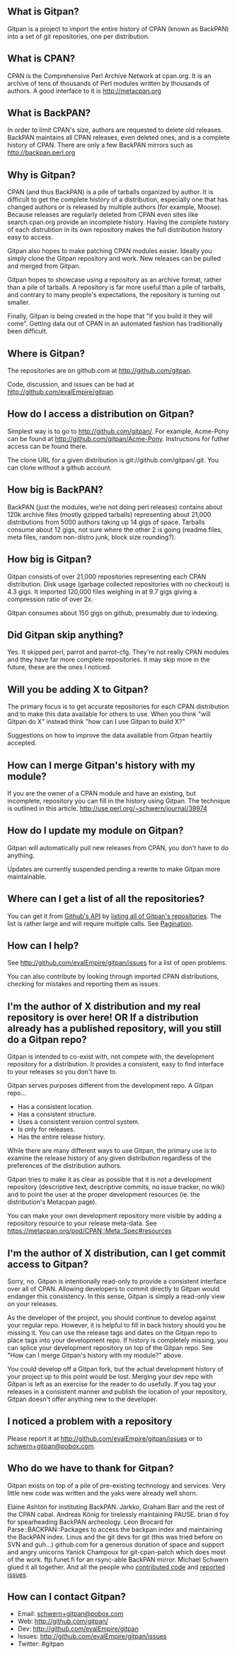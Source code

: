 What is Gitpan?
---------------

Gitpan is a project to import the entire history of CPAN (known as
BackPAN) into a set of git repositories, one per distribution.


What is CPAN?
-------------

CPAN is the Comprehensive Perl Archive Network at cpan.org.  It is an
archive of tens of thousands of Perl modules written by thousands of
authors.  A good interface to it is http://metacpan.org


What is BackPAN?
----------------

In order to limit CPAN's size, authors are requested to delete old
releases.  BackPAN maintains all CPAN releases, even deleted ones, and
is a complete history of CPAN.  There are only a few BackPAN mirrors
such as http://backpan.perl.org


Why is Gitpan?
--------------

CPAN (and thus BackPAN) is a pile of tarballs organized by author.  It
is difficult to get the complete history of a distribution, especially
one that has changed authors or is released by multiple authors (for
example, Moose).  Because releases are regularly deleted from CPAN
even sites like search.cpan.org provide an incomplete history.  Having
the complete history of each distrubtion in its own repository makes
the full distribution history easy to access.

Gitpan also hopes to make patching CPAN modules easier.  Ideally you
simply clone the Gitpan repository and work.  New releases can be
pulled and merged from Gitpan.

Gitpan hopes to showcase using a repository as an archive format,
rather than a pile of tarballs.  A repository is far more useful than
a pile of tarballs, and contrary to many people's expectations, the
repository is turning out smaller.

Finally, Gitpan is being created in the hope that "if you build it
they will come".  Getting data out of CPAN in an automated fashion has
traditionally been difficult.


Where is Gitpan?
----------------

The repositories are on github.com at http://github.com/gitpan.

Code, discussion, and issues can be had at http://github.com/evalEmpire/gitpan.


How do I access a distribution on Gitpan?
-----------------------------------------

Simplest way is to go to http://github.com/gitpan/<distribution>.
For example, Acme-Pony can be found at http://github.com/gitpan/Acme-Pony.
Instructions for futher access can be found there.

The clone URL for a given distribution is git://github.com/gitpan/<distribution>.git.
You can clone without a github account.


How big is BackPAN?
-------------------

BackPAN (just the modules, we're not doing perl releases) contains
about 120k archive files (mostly gzipped tarballs) representing about
21,000 distributions from 5000 authors taking up 14 gigs of space.
Tarballs consume about 12 gigs, not sure where the other 2 is going
(readme files, meta files, random non-distro junk, block size
rounding?).


How big is Gitpan?
------------------

Gitpan consists of over 21,000 repositories representing each CPAN
distribution.  Disk usage (garbage collected repositories with no
checkout) is 4.3 gigs.  It imported 120,000 files weighing in at 9.7
gigs giving a compression ratio of over 2x.

Gitpan consumes about 150 gigs on github, presumably due to indexing.


Did Gitpan skip anything?
-------------------------

Yes.  It skipped perl, parrot and parrot-cfg.  They're not really CPAN
modules and they have far more complete repositories.  It may
skip more in the future, these are the ones I noticed.


Will you be adding X to Gitpan?
-------------------------------

The primary focus is to get accurate repositories for each CPAN
distribution and to make this data available for others to use.  When
you think "will Gitpan do X" instead think "how can I use Gitpan to
build X?"

Suggestions on how to improve the data available from Gitpan heartily
accepted.


How can I merge Gitpan's history with my module?
------------------------------------------------

If you are the owner of a CPAN module and have an existing, but
incomplete, repository you can fill in the history using Gitpan.  The
technique is outlined in this article.
http://use.perl.org/~schwern/journal/39974


How do I update my module on Gitpan?
------------------------------------

Gitpan will automatically pull new releases from CPAN, you don't have
to do anything.

Updates are currently suspended pending a rewrite to make Gitpan more
maintainable.


Where can I get a list of all the repositories?
-----------------------------------------------

You can get it from [Github's API](http://developer.github.com) by
[listing all of Gitpan's
repositories](https://developer.github.com/v3/repos/#list-organization-repositories).  The list is rather large and will require multiple calls.  See [Pagination](https://developer.github.com/v3/#pagination).


How can I help?
---------------

See http://github.com/evalEmpire/gitpan/issues for a list of open problems.

You can also contribute by looking through imported CPAN distributions,
checking for mistakes and reporting them as issues.


I'm the author of X distribution and my real repository is over here!
OR
If a distribution already has a published repository, will you still
do a Gitpan repo?
---------------------------------------------------------------------

Gitpan is intended to co-exist with, not compete with, the development
repository for a distribution.  It provides a consistent, easy to find
interface to your releases so you don't have to.

Gitpan serves purposes different from the development repo.  A Gitpan
repo...

* Has a consistent location.
* Has a consistent structure.
* Uses a consistent version control system.
* Is only for releases.
* Has the entire release history.

While there are many different ways to use Gitpan, the primary use is
to examine the release history of any given distribution regardless of
the preferences of the distribution authors.

Gitpan tries to make it as clear as possible that it is not a
development repository (descriptive text, descriptive commits, no
issue tracker, no wiki) and to point the user at the proper
development resources (ie. the distribution's Metacpan page).

You can make your own development repository more visible by adding a
repository resource to your release meta-data.  See
https://metacpan.org/pod/CPAN::Meta::Spec#resources


I'm the author of X distribution, can I get commit access to Gitpan?
--------------------------------------------------------------------

Sorry, no.  Gitpan is intentionally read-only to provide a consistent
interface over all of CPAN.  Allowing developers to commit directly to
Gitpan would endanger this consistency.  In this sense, Gitpan is
simply a read-only view on your releases.

As the developer of the project, you should continue to develop
against your regular repo.  However, it is helpful to fill in back
history should you be missing it.  You can use the release tags and
dates on the Gitpan repo to place tags into your development repo.  If
history is completely missing, you can splice your development
repository on top of the Gitpan repo.  See "How can I merge Gitpan's
history with my module?" above.

You could develop off a Gitpan fork, but the actual development
history of your project up to this point would be lost.  Merging your
dev repo with Gitpan is left as an exercise for the reader to do
usefully.  If you tag your releases in a consistent manner and publish
the location of your repository, Gitpan doesn't offer anything new to
the developer.


I noticed a problem with a repository
-------------------------------------

Please report it at <http://github.com/evalEmpire/gitpan/issues> or to
schwern+gitpan@pobox.com.


Who do we have to thank for Gitpan?
-----------------------------------

Gitpan exists on top of a pile of pre-existing technology and services.
Very little new code was written and the yaks were already well shorn.

Elaine Ashton for instituting BackPAN.
Jarkko, Graham Barr and the rest of the CPAN cabal.
Andreas König for tirelessly maintaining PAUSE.
brian d foy for spearheading BackPAN archeology.
Léon Brocard for Parse::BACKPAN::Packages to access the backpan index
  and maintaining the BackPAN index.
Linus and the git devs for git (this was tried before on SVN and guh...)
github.com for a generous donation of space and support and angry unicorns
Yanick Champoux for git-cpan-patch which does most of the work.
ftp.funet.fi for an rsync-able BackPAN mirror.
Michael Schwern glued it all together.
And all the people who [contributed code](https://github.com/evalEmpire/gitpan/graphs/contributors) and [reported issues](https://github.com/evalEmpire/gitpan/issues?q=is%3Aissue+is%3Aclosed).


How can I contact Gitpan?
-------------------------

* Email:   schwern+gitpan@pobox.com
* Web:     http://github.com/gitpan/
* Dev:     http://github.com/evalEmpire/gitpan
* Issues:  http://github.com/evalEmpire/gitpan/issues
* Twitter: #gitpan
